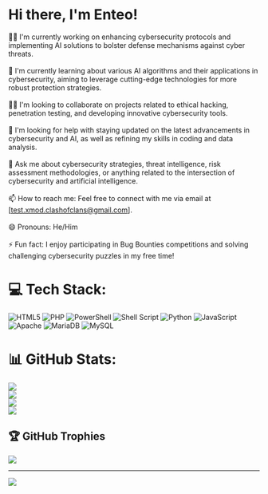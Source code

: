 # Hi there, I'm Enteo!
👩‍💻 I'm currently working on enhancing cybersecurity protocols and implementing AI solutions to bolster defense mechanisms against cyber threats.<br><br>🧠 I'm currently learning about various AI algorithms and their applications in cybersecurity, aiming to leverage cutting-edge technologies for more robust protection strategies.<br><br>👯‍♀️ I'm looking to collaborate on projects related to ethical hacking, penetration testing, and developing innovative cybersecurity tools.<br><br>🤔 I'm looking for help with staying updated on the latest advancements in cybersecurity and AI, as well as refining my skills in coding and data analysis.<br><br>💬 Ask me about cybersecurity strategies, threat intelligence, risk assessment methodologies, or anything related to the intersection of cybersecurity and artificial intelligence.<br><br>📫 How to reach me: Feel free to connect with me via email at [test.xmod.clashofclans@gmail.com].<br><br>😄 Pronouns: He/Him<br><br>⚡️ Fun fact: I enjoy participating in Bug Bounties competitions and solving challenging cybersecurity puzzles in my free time!

<!--
## 🌐 Socials:
[![Discord](https://img.shields.io/badge/Discord-%237289DA.svg?logo=discord&logoColor=white)](https://discord.gg/ZgDm5cXn)
[![LinkedIn](https://img.shields.io/badge/LinkedIn-%230077B5.svg?logo=linkedin&logoColor=white)](https://www.linkedin.com/in/alex-adornetto-266b45182/)
-->

# 💻 Tech Stack:
![HTML5](https://img.shields.io/badge/html5-%23E34F26.svg?style=for-the-badge&logo=html5&logoColor=white) ![PHP](https://img.shields.io/badge/php-%23777BB4.svg?style=for-the-badge&logo=php&logoColor=white) ![PowerShell](https://img.shields.io/badge/PowerShell-%235391FE.svg?style=for-the-badge&logo=powershell&logoColor=white) ![Shell Script](https://img.shields.io/badge/shell_script-%23121011.svg?style=for-the-badge&logo=gnu-bash&logoColor=white) ![Python](https://img.shields.io/badge/python-3670A0?style=for-the-badge&logo=python&logoColor=ffdd54) ![JavaScript](https://img.shields.io/badge/javascript-%23323330.svg?style=for-the-badge&logo=javascript&logoColor=%23F7DF1E) ![Apache](https://img.shields.io/badge/apache-%23D42029.svg?style=for-the-badge&logo=apache&logoColor=white) ![MariaDB](https://img.shields.io/badge/MariaDB-003545?style=for-the-badge&logo=mariadb&logoColor=white) ![MySQL](https://img.shields.io/badge/mysql-%2300000f.svg?style=for-the-badge&logo=mysql&logoColor=white)

# 📊 GitHub Stats:
![](https://github-readme-stats.vercel.app/api?username=ente0v1&theme=gotham&hide_border=false&include_all_commits=false&count_private=false#gh-light-mode-only)<br/>
![](https://github-readme-stats.vercel.app/api?username=ente0v1&theme=tokyonight&hide_border=false&include_all_commits=false&count_private=false#gh-dark-mode-only)<br/>
![](https://github-readme-streak-stats.herokuapp.com/?user=ente0v1&theme=gotham&hide_border=false)<br/>
![](https://github-readme-stats.vercel.app/api/top-langs/?username=ente0v1&theme=gotham&hide_border=false&include_all_commits=false&count_private=false&layout=compact)

## 🏆 GitHub Trophies
![](https://github-profile-trophy.vercel.app/?username=ente0v1&theme=radical&no-frame=false&no-bg=true&margin-w=4)

---
[![](https://visitcount.itsvg.in/api?id=ente0v1&icon=7&color=3)](https://visitcount.itsvg.in)

<!-- Proudly created with GPRM ( https://gprm.itsvg.in ) -->
